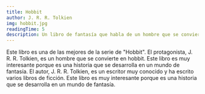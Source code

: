 ```yaml
---
title: Hobbit
author: J. R. R. Tolkien
img: hobbit.jpg
readingTime: 5
description: Un libro de fantasía que habla de un hombre que se convierte en hobbit.
---
```

Este libro es una de las mejores de la serie de "Hobbit". El protagonista, J. R. R. Tolkien, es un hombre que se convierte en hobbit. Este libro es muy interesante porque es una historia que se desarrolla en un mundo de fantasía. El autor, J. R. R. Tolkien, es un escritor muy conocido y ha escrito varios libros de ficción. Este libro es muy interesante porque es una historia que se desarrolla en un mundo de fantasía.